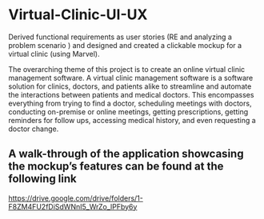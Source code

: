 # Virtual-Clinic-UI-UX
Derived functional requirements as user stories (RE and analyzing a problem scenario ) and designed and created a clickable mockup for a virtual clinic (using Marvel).

The overarching theme of this project is to create an online virtual clinic management
software. A virtual clinic management software is a software solution for clinics, doctors,
and patients alike to streamline and automate the interactions between patients and
medical doctors. This encompasses everything from trying to find a doctor, scheduling
meetings with doctors, conducting on-premise or online meetings, getting prescriptions,
getting reminders for follow ups, accessing medical history, and even requesting a doctor
change.

## A walk-through of the application showcasing the mockup’s features can be found at the following link
https://drive.google.com/drive/folders/1-F8ZM4FU2fDiSdWNnI5_WrZo_lPFby6y
